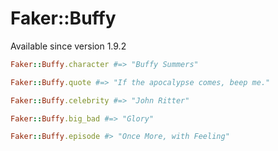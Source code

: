 # Faker::Buffy

Available since version 1.9.2

```ruby
Faker::Buffy.character #=> "Buffy Summers"

Faker::Buffy.quote #=> "If the apocalypse comes, beep me."

Faker::Buffy.celebrity #=> "John Ritter"

Faker::Buffy.big_bad #=> "Glory"

Faker::Buffy.episode #> "Once More, with Feeling"
```
